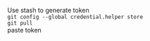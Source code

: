 Use stash to generate token     
`git config --global credential.helper store`   
`git pull`  
paste token 
